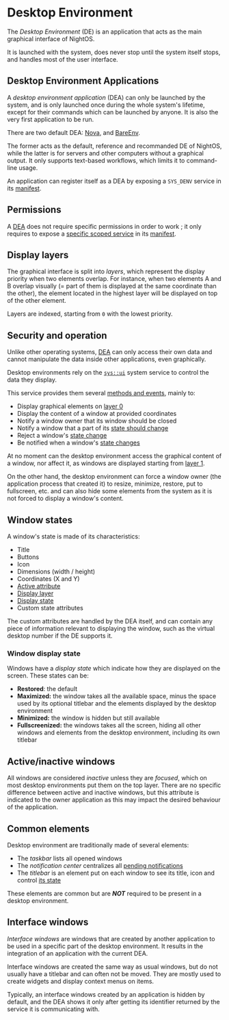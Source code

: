 # Desktop Environment

The _Desktop Environment_ (DE) is an application that acts as the main graphical interface of NightOS.

It is launched with the system, does never stop until the system itself stops, and handles most of the user interface.

## Desktop Environment Applications

A _desktop environment application_ (DEA) can only be launched by the system, and is only launched once during the whole system's lifetime, except for their commands which can be launched by anyone. It is also the very first application to be run.

There are two default DEA: [Nova](../applications/Nova.md), and [BareEnv](../applications/BareEnv.md).

The former acts as the default, reference and recommanded DE of NightOS, while the latter is for servers and other computers without a graphical output. It only supports text-based workflows, which limits it to command-line usage.

An application can register itself as a DEA by exposing a `SYS_DENV` service in its [manifest](../specs/applications/manifest.md).

## Permissions

A [DEA](#desktop-environment-applications) does not require specific permissions in order to work ; it only requires to expose a [specific scoped service](../specs/scoped-services/desktop-environments.md) in its [manifest](../specs/applications/manifest.md).

## Display layers

The graphical interface is split into _layers_, which represent the display priority when two elements overlap. For instance, when two elements A and B overlap visually (= part of them is displayed at the same coordinate than the other), the element located in the highest layer will be displayed on top of the other element.

Layers are indexed, starting from `0` with the lowest priority.

## Security and operation

Unlike other operating systems, [DEA](#desktop-environment-applications) can only access their own data and cannot manipulate the data inside other applications, even graphically.

Desktop environments rely on the [`sys::ui`](../specs/system-services/ui.md) system service to control the data they display.

This service provides them several [methods and events](../specs/services.md#communication), mainly to:

- Display graphical elements on [layer 0](#display-layers)
- Display the content of a window at provided coordinates
- Notify a window owner that its window should be closed
- Notify a window that a part of its [state should change](#window-states)
- Reject a window's [state change](#window-states)
- Be notified when a window's [state changes](#window-states)

At no moment can the desktop environment access the graphical content of a window, nor affect it, as windows are displayed starting from [layer 1](#display-layers).

On the other hand, the desktop environment can force a window owner (the application process that created it) to resize, minimize, restore, put to fullscreen, etc. and can also hide some elements from the system as it is not forced to display a window's content.

## Window states

A window's state is made of its characteristics:

- Title
- Buttons
- Icon
- Dimensions (width / height)
- Coordinates (X and Y)
- [Active attribute](#activeinactive-windows)
- [Display layer](#display-layers)
- [Display state](#window-display-state)
- Custom state attributes

The custom attributes are handled by the DEA itself, and can contain any piece of information relevant to displaying the window, such as the virtual desktop number if the DE supports it.

### Window display state

Windows have a _display state_ which indicate how they are displayed on the screen. These states can be:

- **Restored**: the default
- **Maximized:** the window takes all the available space, minus the space used by its optional titlebar and the elements displayed by the desktop environment
- **Minimized:** the window is hidden but still available
- **Fullscreenized:** the windows takes all the screen, hiding all other windows and elements from the desktop environment, including its own titlebar

## Active/inactive windows

All windows are considered _inactive_ unless they are _focused_, which on most desktop environments put them on the top layer. There are no specific difference between active and inactive windows, but this attribute is indicated to the owner application as this may impact the desired behaviour of the application.

## Common elements

Desktop environment are traditionally made of several elements:

- The *taskbar* lists all opened windows
- The *notification center* centralizes all [pending notifications](notifications.md)
- The *titlebar* is an element put on each window to see its title, icon and control [its state](#window-states)

These elements are common but are **_NOT_** required to be present in a desktop environment.

## Interface windows

_Interface windows_ are windows that are created by another application to be used in a specific part of the desktop environment. It results in the integration of an application with the current DEA.

Interface windows are created the same way as usual windows, but do not usually have a titlebar and can often not be moved. They are mostly used to create widgets and display context menus on items.

Typically, an interface windows created by an application is hidden by default, and the DEA shows it only after getting its identifier returned by the service it is communicating with.